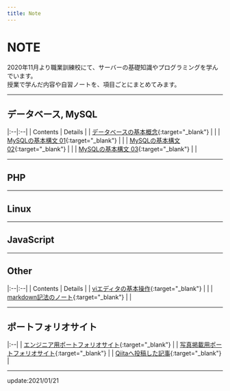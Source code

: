 ```yaml
---
title: Note
---
```


# NOTE
2020年11月より職業訓練校にて、サーバーの基礎知識やプログラミングを学んでいます。  
授業で学んだ内容や自習ノートを、項目ごとにまとめてみます。  

---

## データベース, MySQL  

|:--|:--|
| Contents | Details |
| [データベースの基本概念](note/database_01.md){:target="_blank"} |  |
| [MySQLの基本構文 01](note/mysql_01.md){:target="_blank"} |  |
| [MySQLの基本構文 02](note/mysql_02.md){:target="_blank"} |  |
| [MySQLの基本構文 03](note/mysql_03.md){:target="_blank"} |  |

---

## PHP

---

## Linux  

---

## JavaScript  



---

## Other

|:--|:--|
| Contents | Details |
| [viエディタの基本操作](note/vieditor.md){:target="_blank"} |  |
| [markdown記法のノート](note/markdown.md){:target="_blank"} |  |

---  

## ポートフォリオサイト

|:--|
| [エンジニア用ポートフォリオサイト](https://shoheiphoto.github.io/00/portfolio/){:target="_blank"} |
| [写真掲載用ポートフォリオサイト](https://shoheiphoto.github.io/00/){:target="_blank"} |
| [Qiitaへ投稿した記事](https://qiita.com/suitoupen){:target="_blank"}   |

---
update:2021/01/21